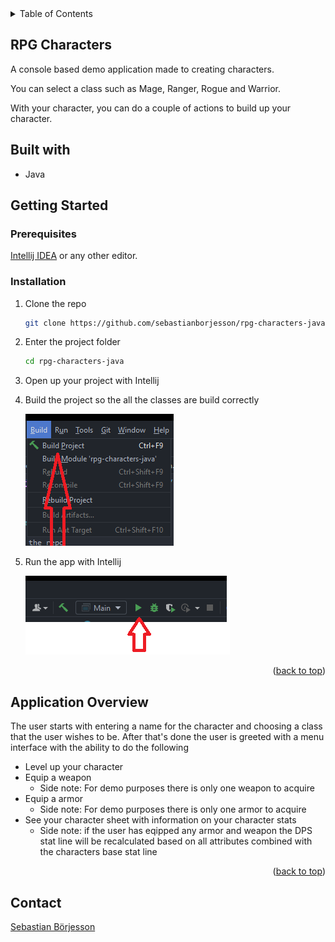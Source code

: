 <details>
  <summary>Table of Contents</summary>
  <ol>
    <li>
      <a href="#about-the-project">Rpg-characters</a>
      <ul>
        <li><a href="#built-with">Built With</a></li>
      </ul>
    </li>
    <li>
      <a href="#getting-started">Getting Started</a>
      <ul>
        <li><a href="#prerequisites">Prerequisites</a></li>
        <li><a href="#installation">Installation</a></li>
      </ul>
    </li>
    <li><a href="#app-overview">App Overview</a></li>
    <li><a href="#contact">Contact</a></li>
  </ol>
</details>

## RPG Characters

A console based demo application made to creating characters. 

You can select a class such as Mage, Ranger, Rogue and Warrior. 

With your character, you can do a couple of actions to build up your character.

## Built with

- Java

## Getting Started

### Prerequisites

[Intellij IDEA](https://www.jetbrains.com/idea/) or any other editor.



### Installation

1. Clone the repo
    ```sh
    git clone https://github.com/sebastianborjesson/rpg-characters-java.git
    ```
2. Enter the project folder
    ```sh
    cd rpg-characters-java
    ```
   
3. Open up your project with Intellij


4. Build the project so the all the classes are build correctly

   ![img.png](img.png)


5. Run the app with Intellij

   ![img_1.png](img_1.png)

<p align="right">(<a href="#top">back to top</a>)</p>

## Application Overview

The user starts with entering a name for the character and choosing a class that the user wishes to be. 
After that's done the user is greeted with a menu interface with the ability to do the following

* Level up your character
* Equip a weapon
  * Side note: For demo purposes there is only one weapon to acquire
* Equip a armor
  * Side note: For demo purposes there is only one armor to acquire
* See your character sheet with information on your character stats
  * Side note: if the user has eqipped any armor and weapon the DPS stat line will be recalculated based on
  all attributes combined with the characters base stat line

<p align="right">(<a href="#top">back to top</a>)</p>

## Contact

[Sebastian Börjesson](https://gitlab.com/sebastian.borjesson)
